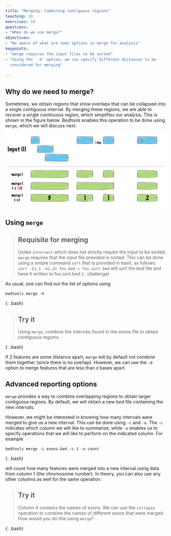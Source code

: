 ```yaml
---
title: "Merging: Combining contiguous regions"
teaching: 10
exercises: 10
questions:
- "When do we use merge?"
objectives:
- "Be aware of what are some options in merge for analysis"
keypoints:
- "merge requires the input files to be sorted"
- "Using the `-d` option, we can specify different distances to be
  considered for merging"

---
```



## Why do we need to merge? 
Sometimes, we obtain regions that show overlaps that can be collapsed
into a single contiguous interval. By merging these regions, we are
able to recover a single continuous region, which simplifies our
analysis. This is shown in the figure below. *Bedtools* enables this operation to be done using `merge`,
which we will discuss next. 

![Merging regions](../fig/merge.png)

## Using `merge`

> ## Requisite for merging
>
> Unlike `intersect` which does not strictly require the input to be
> sorted, `merge` requires that the input file provided is
> sorted. This can be done using a simple command `sort` that is
> provided in bash, as follows:  `sort -k1,1 -k2,2n foo.bed >
> foo.sort.bed` will sort the bed file and have it written to
> foo.sort.bed
{: .challenge}

As usual, one can find out the list of options using 

~~~
bedtools merge -h
~~~
{: .bash} 

> ## Try it
> 
> Using `merge`, combine the intervals found in the exons file to
> obtain contiguous regions. 
>
{: .bash}

If 2 features are some distance apart, `merge` will by default not
combine them together (since there is no overlap). However, we can use
the `-d` option to merge features that are less than `d` bases apart. 

## Advanced reporting options
`merge` provides a way to combine overlapping regions to obtain larger
contiguous regions. By default, we will obtain a new *bed* file
containing the new intervals. 

However, we might be interested in knowing how many intervals were
merged to give us a new interval. This can be done using `-c` and
`-o`. The `-c` indicates which column we will like to summarize, while
`-o` enables us to specify operations that we will like to perform on
the indicated column. For example

~~~
bedtools merge -i exons.bed -c 1 -o count
~~~
{: .bash}

will count how many features were merged into a new interval using
data from column 1 (the chromosome number). In theory, you can also
use any other columns as well for the same operation. 

> ## Try it
>
> Column 4 contains the names of exons. We can use the `collapse`
> operation to combine the names of different exons that were
> merged. How would you do this using `merge`? 
>
{: .bash}
